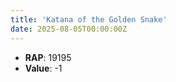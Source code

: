 ```yaml
---
title: 'Katana of the Golden Snake'
date: 2025-08-05T00:00:00Z
---
```

- **RAP**: 19195
- **Value**: -1
